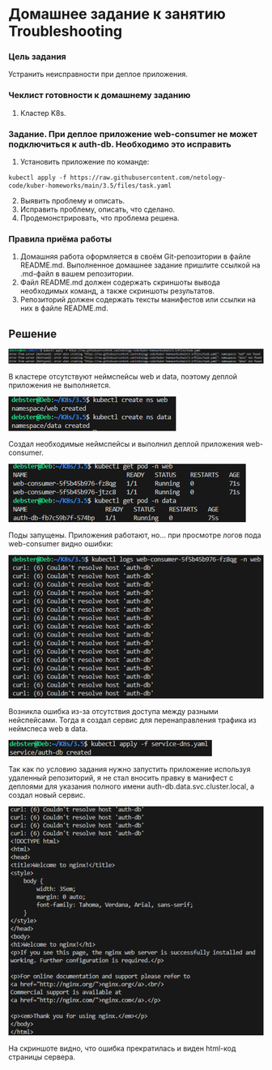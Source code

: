 # Домашнее задание к занятию Troubleshooting

### Цель задания

Устранить неисправности при деплое приложения.

### Чеклист готовности к домашнему заданию

1. Кластер K8s.

### Задание. При деплое приложение web-consumer не может подключиться к auth-db. Необходимо это исправить

1. Установить приложение по команде:
```shell
kubectl apply -f https://raw.githubusercontent.com/netology-code/kuber-homeworks/main/3.5/files/task.yaml
```
2. Выявить проблему и описать.
3. Исправить проблему, описать, что сделано.
4. Продемонстрировать, что проблема решена.


### Правила приёма работы

1. Домашняя работа оформляется в своём Git-репозитории в файле README.md. Выполненное домашнее задание пришлите ссылкой на .md-файл в вашем репозитории.
2. Файл README.md должен содержать скриншоты вывода необходимых команд, а также скриншоты результатов.
3. Репозиторий должен содержать тексты манифестов или ссылки на них в файле README.md.

## Решение

![Alt text](https://github.com/RuslanArestov/k8s-homeworks/blob/main/3.5/images/1.png) </br>

В кластере отсутствуют неймспейсы web и data, поэтому деплой приложения не выполняется.

![Alt text](https://github.com/RuslanArestov/k8s-homeworks/blob/main/3.5/images/2.png) </br>

Создал необходимые неймспейсы и выполнил деплой приложения web-consumer.

![Alt text](https://github.com/RuslanArestov/k8s-homeworks/blob/main/3.5/images/3.png) </br>

Поды запущены. Приложения работают, но... при просмотре логов пода web-consumer видно ошибки:

![Alt text](https://github.com/RuslanArestov/k8s-homeworks/blob/main/3.5/images/4.png) </br>

Возникла ошибка из-за отсутствия доступа между разными нейспейсами. Тогда я создал сервис для перенаправления трафика из неймспеса web в data.

![Alt text](https://github.com/RuslanArestov/k8s-homeworks/blob/main/3.5/images/5.png) </br>

Так как по условию задания нужно запустить приложение используя удаленный репозиторий, я не стал вносить правку в манифест с деплоями для указания полного имени auth-db.data.svc.cluster.local, а создал новый сервис.

![Alt text](https://github.com/RuslanArestov/k8s-homeworks/blob/main/3.5/images/6.png) </br>

На скриншоте видно, что ошибка прекратилась и виден html-код страницы сервера.